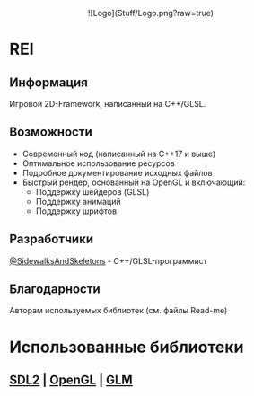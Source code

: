 <p align="center">
![Logo](Stuff/Logo.png?raw=true)
</p>

# REI
## Информация
Игровой 2D-Framework, написанный на С++/GLSL.

## Возможности
* Современный код (написанный на С++17 и выше)
* Оптимальное использование ресурсов
* Подробное документирование исходных файлов
* Быстрый рендер, основанный на OpenGL и включающий:
	- Поддержку шейдеров (GLSL)
	- Поддержку анимаций
	- Поддержку шрифтов

## Разработчики
[@SidewalksAndSkeletons](https://www.github.com/sidewalksandskeletons) - С++/GLSL-программист

## Благодарности
Авторам используемых библиотек (см. файлы Read-me)

# Использованные библиотеки
## [SDL2](https://www.libsdl.org/download-2.0.php) | [OpenGL](https://www.opengl.org/) | [GLM](https://www.opengl.org/sdk/libs/GLM/)